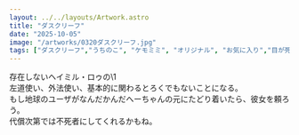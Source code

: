 ```yaml
---
layout: ../../layouts/Artwork.astro
title: "ダスクリーフ"
date: "2025-10-05"
image: "/artworks/0320ダスクリーフ.jpg"
tags: ["ダスクリーフ","うちのこ", "ケモミミ", "オリジナル", "お気に入り","目が死んでる"]
---
```


存在しないヘイミル・ロゥの\1  
左道使い、外法使い、基本的に関わるとろくでもないことになる。  
もし地球のユーザがなんだかんだへーちゃんの元にたどり着いたら、彼女を頼ろう。  
代償次第では不死者にしてくれるかもね。